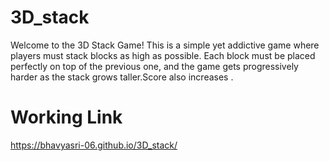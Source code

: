 # 3D_stack

Welcome to the 3D Stack Game! This is a simple yet addictive game where players must stack blocks as high as possible. Each block must be placed perfectly on top of the previous one, and the game gets progressively harder as the stack grows taller.Score also increases .

# Working Link
https://bhavyasri-06.github.io/3D_stack/

